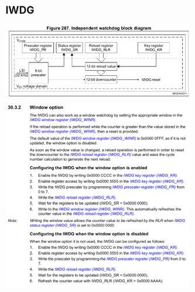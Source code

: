 # IWDG

![Untitled](IWDG%20b4f00f92af854c8e99fb3394aefd155d/Untitled.png)

![Untitled](IWDG%20b4f00f92af854c8e99fb3394aefd155d/Untitled%201.png)